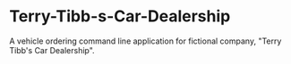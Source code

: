 # Terry-Tibb-s-Car-Dealership
A vehicle ordering command line application for fictional company, "Terry Tibb's Car Dealership".
